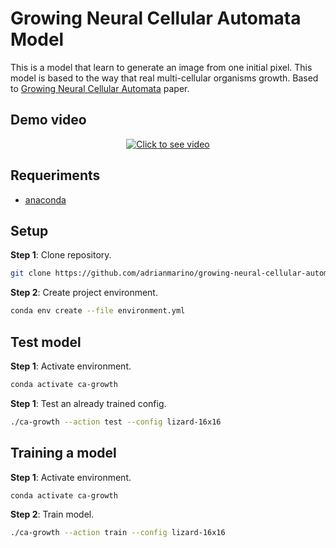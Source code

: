 #  Growing Neural Cellular Automata Model

This is a model that learn to generate an image from one initial pixel. This model is based to the way that real multi-cellular organisms growth. Based to [Growing Neural Cellular Automata](https://distill.pub/2020/growing-ca) paper.


## Demo video

<p align="center">
    <a href="http://www.youtube.com/watch?v=lqLZOWkb81Q" target="_tab"/>
    <img src="http://img.youtube.com/vi/lqLZOWkb81Q/0.jpg" 
        title="Click to see video" 
        alt="Click to see video"/>
    </a>
</p>


## Requeriments

* [anaconda](https://www.anaconda.com/download/#linux)

## Setup

**Step 1**: Clone repository.

```bash
git clone https://github.com/adrianmarino/growing-neural-cellular-automata.git
```

**Step 2**: Create project environment.

```bash
conda env create --file environment.yml
```

## Test model

**Step 1**: Activate environment.

```bash
conda activate ca-growth
```

**Step 1**: Test an already trained config.

```bash
./ca-growth --action test --config lizard-16x16
```

## Training a model

**Step 1**: Activate environment.

```bash
conda activate ca-growth
```

**Step 2**: Train model.

```bash
./ca-growth --action train --config lizard-16x16
```
